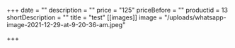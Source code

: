 +++
date = ""
description = ""
price = "125"
priceBefore = ""
productid = 13
shortDescription = ""
title = "test"
[[images]]
image = "/uploads/whatsapp-image-2021-12-29-at-9-20-36-am.jpeg"

+++
